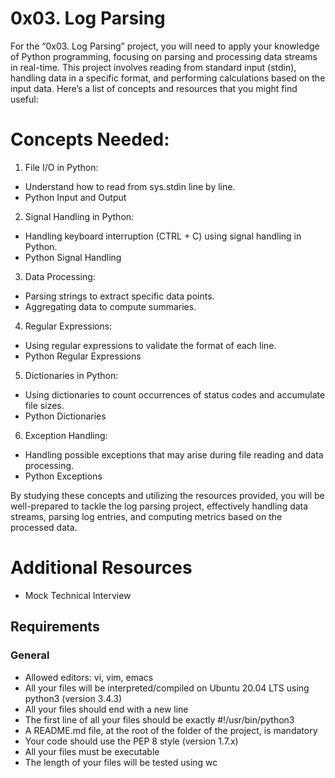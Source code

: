 # 0x03. Log Parsing
For the “0x03. Log Parsing” project, you will need to apply your knowledge of Python programming, focusing on parsing and processing data streams in real-time. This project involves reading from standard input (stdin), handling data in a specific format, and performing calculations based on the input data. Here’s a list of concepts and resources that you might find useful:

# Concepts Needed:
1. File I/O in Python:

- Understand how to read from sys.stdin line by line.
- Python Input and Output
2. Signal Handling in Python:

- Handling keyboard interruption (CTRL + C) using signal handling in Python.
- Python Signal Handling
3. Data Processing:

- Parsing strings to extract specific data points.
- Aggregating data to compute summaries.
4. Regular Expressions:

- Using regular expressions to validate the format of each line.
- Python Regular Expressions
5. Dictionaries in Python:

- Using dictionaries to count occurrences of status codes and accumulate file sizes.
- Python Dictionaries
6. Exception Handling:

- Handling possible exceptions that may arise during file reading and data processing.
- Python Exceptions

By studying these concepts and utilizing the resources provided, you will be well-prepared to tackle the log parsing project, effectively handling data streams, parsing log entries, and computing metrics based on the processed data.

# Additional Resources
- Mock Technical Interview
## Requirements
### General
- Allowed editors: vi, vim, emacs
- All your files will be interpreted/compiled on Ubuntu 20.04 LTS using python3 (version 3.4.3)
- All your files should end with a new line
- The first line of all your files should be exactly #!/usr/bin/python3
- A README.md file, at the root of the folder of the project, is mandatory
- Your code should use the PEP 8 style (version 1.7.x)
- All your files must be executable
- The length of your files will be tested using wc